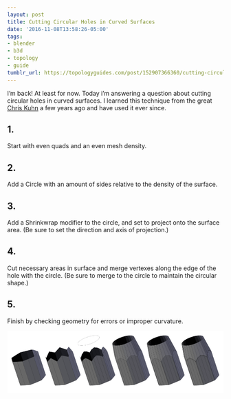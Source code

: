 ```yaml
---
layout: post
title: Cutting Circular Holes in Curved Surfaces
date: '2016-11-08T13:58:26-05:00'
tags:
- blender
- b3d
- topology
- guide
tumblr_url: https://topologyguides.com/post/152907366360/cutting-circular-holes-in-curved-surfaces
---
```

I’m back! At least for now. Today i’m answering a question about cutting circular holes in curved surfaces. I learned this technique from the great [Chris Kuhn](https://www.facebook.com/Kuhn-Industries-345392525548878/) a few years ago and have used it ever since.

## 1.

Start with even quads and an even mesh density.

## 2.

Add a Circle with an amount of sides relative to the density of the surface.

## 3.

Add a Shrinkwrap modifier to the circle, and set to project onto the surface area. (Be sure to set the direction and axis of projection.)

## 4.

Cut necessary areas in surface and merge vertexes along the edge of the hole with the circle. (Be sure to merge to the circle to maintain the circular shape.)

## 5.

Finish by checking geometry for errors or improper curvature.

![](/assets/img/155917438770_0.png)
